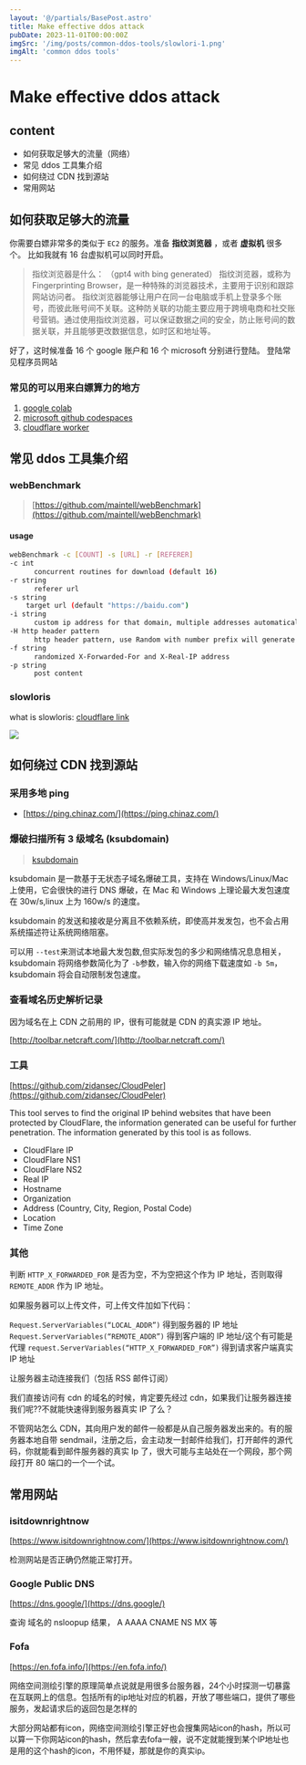```yaml
---
layout: '@/partials/BasePost.astro'
title: Make effective ddos attack
pubDate: 2023-11-01T00:00:00Z
imgSrc: '/img/posts/common-ddos-tools/slowlori-1.png'
imgAlt: 'common ddos tools'
---
```

# Make effective ddos attack

## content

- 如何获取足够大的流量（网络）
- 常见 ddos 工具集介绍
- 如何绕过 CDN 找到源站
- 常用网站

## 如何获取足够大的流量

你需要白嫖非常多的类似于 `EC2` 的服务。准备 **指纹浏览器** ，或者 **虚拟机** 很多个。
比如我就有 16 台虚拟机可以同时开启。

> 指纹浏览器是什么： （gpt4 with bing generated）
> 指纹浏览器，或称为 Fingerprinting Browser，是一种特殊的浏览器技术，主要用于识别和跟踪网站访问者。
> 指纹浏览器能够让用户在同一台电脑或手机上登录多个账号，而彼此账号间不关联。这种防关联的功能主要应用于跨境电商和社交账号营销。通过使用指纹浏览器，可以保证数据之间的安全，防止账号间的数据关联，并且能够更改数据信息，如时区和地址等。

好了，这时候准备 16 个 google 账户和 16 个 microsoft 分别进行登陆。
登陆常见程序员网站

### 常见的可以用来白嫖算力的地方

1. [google colab](https://colab.google/)
2. [microsoft github codespaces](https://github.com/features/codespaces)
3. [cloudflare worker](https://workers.cloudflare.com/)

## 常见 ddos 工具集介绍

### webBenchmark

> [https://github.com/maintell/webBenchmark](https://github.com/maintell/webBenchmark)

#### usage

```sh
webBenchmark -c [COUNT] -s [URL] -r [REFERER]
-c int
      concurrent routines for download (default 16)
-r string
      referer url
-s string
    target url (default "https://baidu.com")
-i string
      custom ip address for that domain, multiple addresses automatically will be assigned randomly
-H http header pattern
      http header pattern, use Random with number prefix will generate random string, same key will be overwritten
-f string
      randomized X-Forwarded-For and X-Real-IP address
-p string
      post content
```

### slowloris

what is slowloris: [cloudflare link](https://www.cloudflare.com/learning/ddos/ddos-attack-tools/slowloris/)

![](/img/posts/common-ddos-tools/slowlori-1.png)

## 如何绕过 CDN 找到源站

### 采用多地 ping

- [https://ping.chinaz.com/](https://ping.chinaz.com/)

### 爆破扫描所有 3 级域名 (ksubdomain)

> [ksubdomain](https://github.com/knownsec/ksubdomain)

ksubdomain 是一款基于无状态子域名爆破工具，支持在 Windows/Linux/Mac 上使用，它会很快的进行 DNS 爆破，在 Mac 和 Windows 上理论最大发包速度在 30w/s,linux 上为 160w/s 的速度。

ksubdomain 的发送和接收是分离且不依赖系统，即使高并发发包，也不会占用系统描述符让系统网络阻塞。

可以用 `--test`来测试本地最大发包数,但实际发包的多少和网络情况息息相关，ksubdomain 将网络参数简化为了 `-b`参数，输入你的网络下载速度如 `-b 5m`，ksubdomain 将会自动限制发包速度。

### 查看域名历史解析记录

因为域名在上 CDN 之前用的 IP，很有可能就是 CDN 的真实源 IP 地址。

[http://toolbar.netcraft.com/](http://toolbar.netcraft.com/)

### 工具

[https://github.com/zidansec/CloudPeler](https://github.com/zidansec/CloudPeler)

This tool serves to find the original IP behind websites that have been protected by CloudFlare, the information generated can be useful for further penetration. The information generated by this tool is as follows.

* CloudFlare IP
* CloudFlare NS1
* CloudFlare NS2
* Real IP
* Hostname
* Organization
* Address (Country, City, Region, Postal Code)
* Location
* Time Zone


### 其他

判断 `HTTP_X_FORWARDED_FOR` 是否为空，不为空把这个作为 IP 地址，否则取得 `REMOTE_ADDR` 作为 IP 地址。

如果服务器可以上传文件，可上传文件加如下代码：

`Request.ServerVariables(“LOCAL_ADDR”)` 得到服务器的 IP 地址
`Request.ServerVariables(“REMOTE_ADDR”)` 得到客户端的 IP 地址/这个有可能是代理
`request.ServerVariables(“HTTP_X_FORWARDED_FOR”)` 得到请求客户端真实 IP 地址

让服务器主动连接我们（包括 RSS 邮件订阅）

我们直接访问有 cdn 的域名的时候，肯定要先经过 cdn，如果我们让服务器连接我们呢??不就能快速得到服务器真实 IP 了么？

不管网站怎么 CDN，其向用户发的邮件一般都是从自己服务器发出来的。有的服务器本地自带 sendmail，注册之后，会主动发一封邮件给我们，打开邮件的源代码，你就能看到邮件服务器的真实 Ip 了，很大可能与主站处在一个网段，那个网段打开 80 端口的一个一个试。

## 常用网站

### isitdownrightnow

[https://www.isitdownrightnow.com/](https://www.isitdownrightnow.com/)

检测网站是否正确仍然能正常打开。

### Google Public DNS

[https://dns.google/](https://dns.google/)

查询 域名的 nsloopup 结果， A AAAA CNAME NS MX 等

### Fofa

[https://en.fofa.info/](https://en.fofa.info/)

网络空间测绘引擎的原理简单点说就是用很多台服务器，24个小时探测一切暴露在互联网上的信息。包括所有的ip地址对应的机器，开放了哪些端口，提供了哪些服务，发起请求后的返回包是怎样的

大部分网站都有icon，网络空间测绘引擎正好也会搜集网站icon的hash，所以可以算一下你网站icon的hash，然后拿去fofa一艘，说不定就能搜到某个IP地址也是用的这个hash的icon，不用怀疑，那就是你的真实ip。
